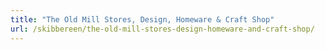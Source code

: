 ```yaml
---
title: "The Old Mill Stores, Design, Homeware & Craft Shop"
url: /skibbereen/the-old-mill-stores-design-homeware-and-craft-shop/
---
```

